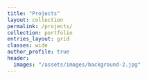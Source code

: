 ```yaml
---
title: "Projects"
layout: collection
permalink: /projects/
collection: portfolio
entries_layout: grid
classes: wide
author_profile: true
header:
  images: "/assets/images/background-2.jpg"
---
```


